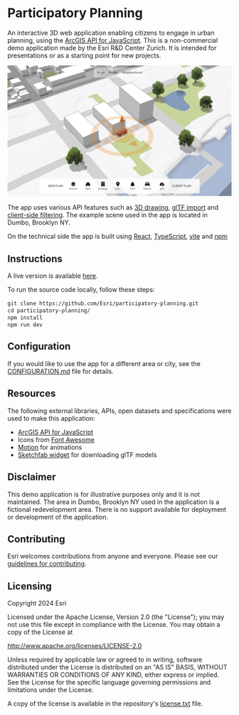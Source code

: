 # Participatory Planning

An interactive 3D web application enabling citizens to engage in urban planning, using the [ArcGIS API for JavaScript](https://developers.arcgis.com/javascript/). This is a non-commercial demo application made by the Esri R&D Center Zurich. It is intended for presentations or as a starting point for new projects.

[![screenshot](./screenshot.png)](https://esri.github.io/participatory-planning)

The app uses various API features such as [3D drawing](https://developers.arcgis.com/javascript/latest/api-reference/esri-widgets-Sketch.html), [glTF import](https://developers.arcgis.com/javascript/latest/sample-code/import-gltf/index.html) and [client-side filtering](https://developers.arcgis.com/javascript/latest/api-reference/esri-views-layers-support-FeatureFilter.html). The example scene used in the app is located in Dumbo, Brooklyn NY.

On the technical side the app is built using [React](https://react.dev/), [TypeScript](https://www.typescriptlang.org/), [vite](https://vite.dev/) and [npm](https://www.npmjs.com/)

## Instructions

A live version is available [here](https://esri.github.io/participatory-planning).

To run the source code locally, follow these steps:

```
git clone https://github.com/Esri/participatory-planning.git
cd participatory-planning/
npm install
npm run dev
```

## Configuration

If you would like to use the app for a different area or city, see the [CONFIGURATION.md](./CONFIGURATION.md) file for details.

## Resources

The following external libraries, APIs, open datasets and specifications were used to make this application:

- [ArcGIS API for JavaScript](https://developers.arcgis.com/javascript/)
- Icons from [Font Awesome](https://fontawesome.com/)
- [Motion](https://motion.dev/) for animations
- [Sketchfab widget](https://sketchfab.com/developers/download-api/downloading-models/javascript) for downloading glTF models

## Disclaimer

This demo application is for illustrative purposes only and it is not maintained. The area in Dumbo, Brooklyn NY used in the application is a fictional redevelopment area. There is no support available for deployment or development of the application.

## Contributing

Esri welcomes contributions from anyone and everyone. Please see our [guidelines for contributing](https://github.com/esri/contributing).

## Licensing

Copyright 2024 Esri

Licensed under the Apache License, Version 2.0 (the "License");
you may not use this file except in compliance with the License.
You may obtain a copy of the License at

http://www.apache.org/licenses/LICENSE-2.0

Unless required by applicable law or agreed to in writing, software
distributed under the License is distributed on an "AS IS" BASIS,
WITHOUT WARRANTIES OR CONDITIONS OF ANY KIND, either express or implied.
See the License for the specific language governing permissions and
limitations under the License.

A copy of the license is available in the repository's [license.txt](./LICENSE.txt) file.
